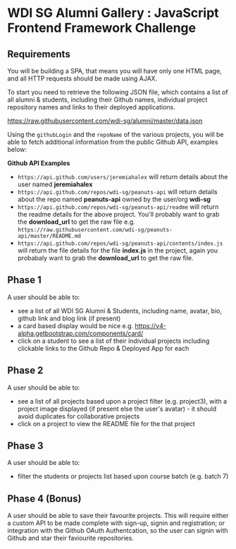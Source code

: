 # WDI SG Alumni Gallery : JavaScript Frontend Framework Challenge

## Requirements
You will be building a SPA, that means you will have only one HTML page, and all HTTP requests should be made using AJAX.

To start you need to retrieve the following JSON file, which contains a list of all alumni & students, including their Github names, individual project repository names and links to their deployed applications.

https://raw.githubusercontent.com/wdi-sg/alumni/master/data.json


Using the `githubLogin` and the `repoName` of the various projects, you will be able to fetch additional information from the public Github API, examples below:

__Github API Examples__
- `https://api.github.com/users/jeremiahalex` will return details about the user named __jeremiahalex__
- `https://api.github.com/repos/wdi-sg/peanuts-api` will return details about the repo named __peanuts-api__ owned by the user/org __wdi-sg__
- `https://api.github.com/repos/wdi-sg/peanuts-api/readme` will return the readme details for the above project. You'll probably want to grab the __download_url__ to get the raw file e.g. `https://raw.githubusercontent.com/wdi-sg/peanuts-api/master/README.md`
- `https://api.github.com/repos/wdi-sg/peanuts-api/contents/index.js` will return the file details for the file __index.js__ in the project, again you probabaly want to grab the __download_url__ to get the raw file.


## Phase 1
A user should be able to:
- see a list of all WDI SG Alumni & Students, including name, avatar, bio, github link and blog link (if present)
 - a card based display would be nice e.g. https://v4-alpha.getbootstrap.com/components/card/
- click on a student to see a list of their individual projects including clickable links to the Github Repo & Deployed App for each

## Phase 2
A user should be able to:
- see a list of all projects based upon a project filter (e.g. project3), with a project image displayed (if present else the user's avatar) - it should avoid duplicates for collaborative projects
- click on a project to view the README file for the that project

## Phase 3
A user should be able to:
- filter the students or projects list based upon course batch (e.g. batch 7)

## Phase 4 (Bonus)
A user should be able to save their favourite projects. This will require either a custom API to be made complete with sign-up, signin and registration; or integration with the Github OAuth Authentcation, so the user can signin with Github and star their faviourite repositories.  
